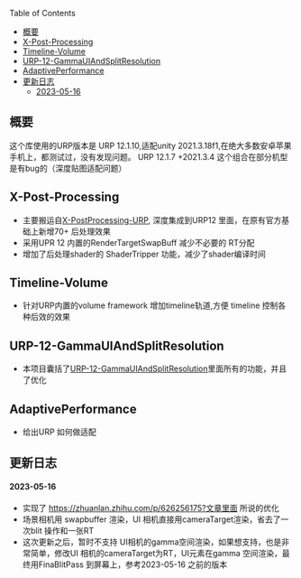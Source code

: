 

Table of Contents
- [概要](#概要)
- [X-Post-Processing](#x-post-processing)
- [Timeline-Volume](#timeline-volume)
- [URP-12-GammaUIAndSplitResolution](#urp-12-gammauiandsplitresolution)
- [AdaptivePerformance](#adaptiveperformance)
- [更新日志](#更新日志)
    - [2023-05-16](#2023-05-16)

## 概要
  这个库使用的URP版本是 URP 12.1.10,适配unity 2021.3.18f1,在绝大多数安卓苹果手机上，都测试过，没有发现问题。 URP 12.1.7 +2021.3.4 这个组合在部分机型是有bug的（深度贴图适配问题）
## X-Post-Processing
* 主要搬运自[X-PostProcessing-URP](https://github.com/tkonexhh/X-PostProcessing-URP), 深度集成到URP12 里面，在原有官方基础上新增70+ 后处理效果
* 采用UPR 12 内置的RenderTargetSwapBuff 减少不必要的 RT分配
* 增加了后处理shader的 ShaderTripper 功能，减少了shader编译时间 
## Timeline-Volume
* 针对URP内置的volume framework 增加timeline轨道,方便 timeline 控制各种后效的效果
## URP-12-GammaUIAndSplitResolution
* 本项目囊括了[URP-12-GammaUIAndSplitResolution](https://github.com/killop/URP-12-GammaUIAndSplitResolution)里面所有的功能，并且了优化
## AdaptivePerformance
* 给出URP 如何做适配

## 更新日志
#### 2023-05-16
* 实现了 https://zhuanlan.zhihu.com/p/626256175?文章里面 所说的优化
* 场景相机用 swapbuffer 渲染，UI 相机直接用cameraTarget渲染，省去了一次blit 操作和一张RT
* 这次更新之后，暂时不支持 UI相机的gamma空间渲染，如果想支持，也是非常简单，修改UI 相机的cameraTarget为RT，UI元素在gamma 空间渲染，最终用FinaBlitPass 到屏幕上，参考2023-05-16 之前的版本